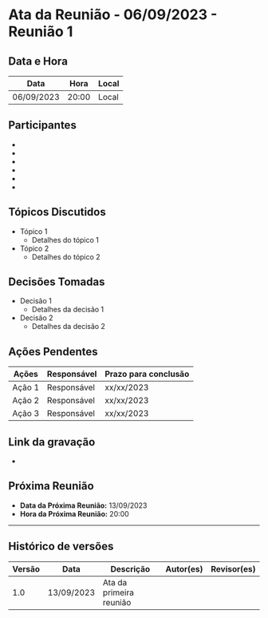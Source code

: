 # Ata da Reunião - 06/09/2023 - Reunião 1

## Data e Hora
| Data          | Hora    | Local |
|---------------|---------|-------|
| 06/09/2023    | 20:00   | Local |

  
## Participantes
* 
* 
*
*
*
*

## Tópicos Discutidos
* Tópico 1
  - Detalhes do tópico 1
* Tópico 2
  - Detalhes do tópico 2

## Decisões Tomadas
* Decisão 1
  - Detalhes da decisão 1
* Decisão 2
  - Detalhes da decisão 2

## Ações Pendentes
| Ações       | Responsável     | Prazo para conclusão |
|-------------|-----------------|----------------------|
| Ação 1      | Responsável     | xx/xx/2023           |
| Ação 2      | Responsável     | xx/xx/2023           |
| Ação 3      | Responsável     | xx/xx/2023           |

## Link da gravação
*

## Próxima Reunião
* **Data da Próxima Reunião:** 13/09/2023
* **Hora da Próxima Reunião:** 20:00
---

## Histórico de versões
| Versão | Data       | Descrição                   | Autor(es)     | Revisor(es) |
|--------|------------|-----------------------------|---------------|-------------|
| 1.0    | 13/09/2023 | Ata da primeira reunião     |               |             |
